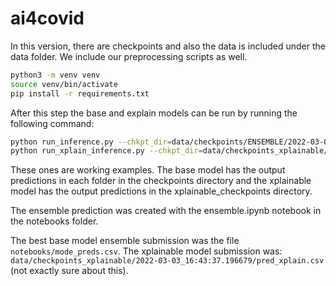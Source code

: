 # ai4covid

In this version, there are checkpoints and also the data is included under the data folder. We include our preprocessing scripts as well. 

```bash
python3 -m venv venv
source venv/bin/activate
pip install -r requirements.txt
```

After this step the base and explain models can be run by running the following command:

```bash
python run_inference.py --chkpt_dir=data/checkpoints/ENSEMBLE/2022-03-02_15:27:01.765818 --test # base model
python run_xplain_inference.py --chkpt_dir=data/checkpoints_xplainable/2022-03-03_10:02:25.306729 --test # xplainable model
```

These ones are working examples. The base model has the output predictions in each folder in the checkpoints directory and the xplainable model has the output predictions in the xplainable_checkpoints directory. 

The ensemble prediction was created with the ensemble.ipynb notebook in the notebooks folder.

The best base model ensemble submission was the file `notebooks/mode_preds.csv`. The xplainable model submission was: `data/checkpoints_xplainable/2022-03-03_16:43:37.196679/pred_xplain.csv` (not exactly sure about this).
